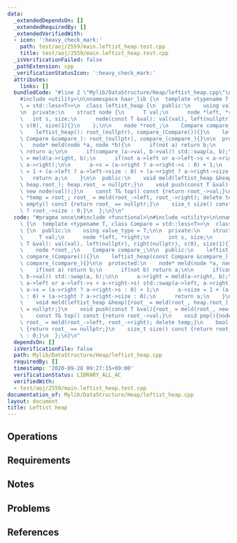 ```yaml
---
data:
  _extendedDependsOn: []
  _extendedRequiredBy: []
  _extendedVerifiedWith:
  - icon: ':heavy_check_mark:'
    path: test/aoj/2559/main.leftist_heap.test.cpp
    title: test/aoj/2559/main.leftist_heap.test.cpp
  _isVerificationFailed: false
  _pathExtension: cpp
  _verificationStatusIcon: ':heavy_check_mark:'
  attributes:
    links: []
  bundledCode: "#line 2 \"Mylib/DataStructure/Heap/leftist_heap.cpp\"\n#include <functional>\n\
    #include <utility>\n\nnamespace haar_lib {\n  template <typename T, class Compare\
    \ = std::less<T>>\n  class leftist_heap {\n  public:\n    using value_type = T;\n\
    \n  private:\n    struct node {\n      T val;\n      node *left, *right;\n   \
    \   int s, size;\n      node(const T &val): val(val), left(nullptr), right(nullptr),\
    \ s(0), size(1){}\n    };\n\n    node *root_;\n    Compare compare_;\n\n  public:\n\
    \    leftist_heap(): root_(nullptr), compare_(Compare()){}\n    leftist_heap(const\
    \ Compare &compare_): root_(nullptr), compare_(compare_){}\n\n  protected:\n \
    \   node* meld(node *a, node *b){\n      if(not a) return b;\n      if(not b)\
    \ return a;\n\n      if(compare_(a->val, b->val)) std::swap(a, b);\n\n      a->right\
    \ = meld(a->right, b);\n      if(not a->left or a->left->s < a->right->s) std::swap(a->left,\
    \ a->right);\n\n      a->s = (a->right ? a->right->s : 0) + 1;\n      a->size\
    \ = 1 + (a->left ? a->left->size : 0) + (a->right ? a->right->size : 0);\n   \
    \   return a;\n    }\n\n  public:\n    void meld(leftist_heap &heap){root_ = meld(root_,\
    \ heap.root_); heap.root_ = nullptr;}\n    void push(const T &val){root_ = meld(root_,\
    \ new node(val));}\n    const T& top() const {return root_->val;}\n    void pop(){node\
    \ *temp = root_; root_ = meld(root_->left, root_->right); delete temp;}\n    bool\
    \ empty() const {return root_ == nullptr;}\n    size_t size() const {return root_\
    \ ? root_->size : 0;}\n  };\n}\n"
  code: "#pragma once\n#include <functional>\n#include <utility>\n\nnamespace haar_lib\
    \ {\n  template <typename T, class Compare = std::less<T>>\n  class leftist_heap\
    \ {\n  public:\n    using value_type = T;\n\n  private:\n    struct node {\n \
    \     T val;\n      node *left, *right;\n      int s, size;\n      node(const\
    \ T &val): val(val), left(nullptr), right(nullptr), s(0), size(1){}\n    };\n\n\
    \    node *root_;\n    Compare compare_;\n\n  public:\n    leftist_heap(): root_(nullptr),\
    \ compare_(Compare()){}\n    leftist_heap(const Compare &compare_): root_(nullptr),\
    \ compare_(compare_){}\n\n  protected:\n    node* meld(node *a, node *b){\n  \
    \    if(not a) return b;\n      if(not b) return a;\n\n      if(compare_(a->val,\
    \ b->val)) std::swap(a, b);\n\n      a->right = meld(a->right, b);\n      if(not\
    \ a->left or a->left->s < a->right->s) std::swap(a->left, a->right);\n\n     \
    \ a->s = (a->right ? a->right->s : 0) + 1;\n      a->size = 1 + (a->left ? a->left->size\
    \ : 0) + (a->right ? a->right->size : 0);\n      return a;\n    }\n\n  public:\n\
    \    void meld(leftist_heap &heap){root_ = meld(root_, heap.root_); heap.root_\
    \ = nullptr;}\n    void push(const T &val){root_ = meld(root_, new node(val));}\n\
    \    const T& top() const {return root_->val;}\n    void pop(){node *temp = root_;\
    \ root_ = meld(root_->left, root_->right); delete temp;}\n    bool empty() const\
    \ {return root_ == nullptr;}\n    size_t size() const {return root_ ? root_->size\
    \ : 0;}\n  };\n}\n"
  dependsOn: []
  isVerificationFile: false
  path: Mylib/DataStructure/Heap/leftist_heap.cpp
  requiredBy: []
  timestamp: '2020-09-28 09:27:15+09:00'
  verificationStatus: LIBRARY_ALL_AC
  verifiedWith:
  - test/aoj/2559/main.leftist_heap.test.cpp
documentation_of: Mylib/DataStructure/Heap/leftist_heap.cpp
layout: document
title: Leftist heap
---
```


## Operations

## Requirements

## Notes

## Problems

## References

